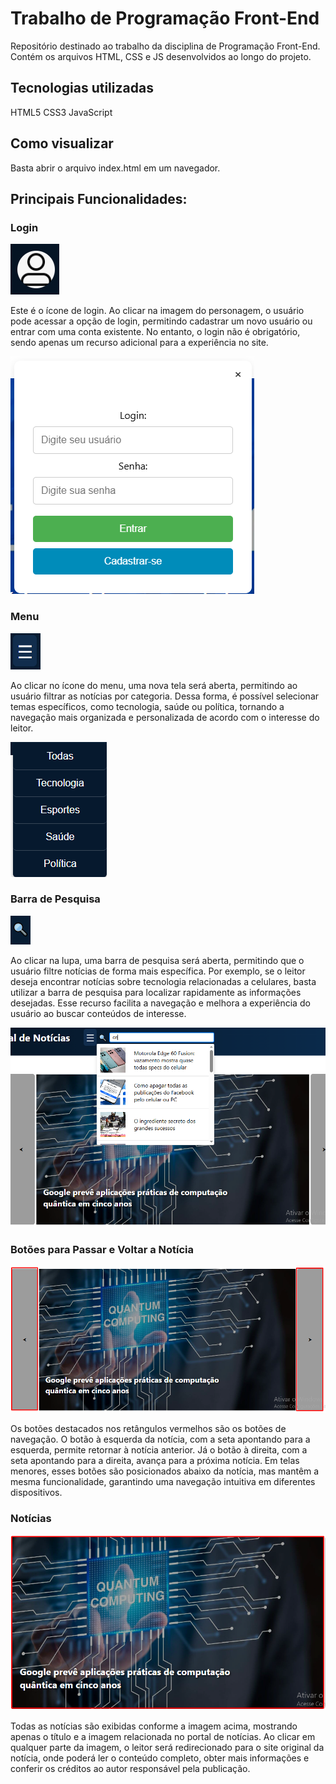 # Trabalho de Programação Front-End
Repositório destinado ao trabalho da disciplina de Programação Front-End.
Contém os arquivos HTML, CSS e JS desenvolvidos ao longo do projeto.

## Tecnologias utilizadas
HTML5
CSS3
JavaScript
## Como visualizar
Basta abrir o arquivo index.html em um navegador.

## Principais Funcionalidades:

### Login

![App Screenshot](https://github.com/urbaneckkk/TrabalhoPFE/blob/main/imagens-readme/img-icone_login.png)

Este é o ícone de login. Ao clicar na imagem do personagem, o usuário pode acessar a opção de login, permitindo cadastrar um novo usuário ou entrar com uma conta existente. No entanto, o login não é obrigatório, sendo apenas um recurso adicional para a experiência no site.

![App Screenshot](https://github.com/urbaneckkk/TrabalhoPFE/blob/main/imagens-readme/img-tela_login.png)

### Menu

![App Screenshot](https://github.com/urbaneckkk/TrabalhoPFE/blob/main/imagens-readme/img-icone_menu.png)

Ao clicar no ícone do menu, uma nova tela será aberta, permitindo ao usuário filtrar as notícias por categoria. Dessa forma, é possível selecionar temas específicos, como tecnologia, saúde ou política, tornando a navegação mais organizada e personalizada de acordo com o interesse do leitor.

![App Screenshot](https://github.com/urbaneckkk/TrabalhoPFE/blob/main/imagens-readme/img-tela_menu.png)

### Barra de Pesquisa

![App Screenshot](https://github.com/urbaneckkk/TrabalhoPFE/blob/main/imagens-readme/img-lupa.png)

Ao clicar na lupa, uma barra de pesquisa será aberta, permitindo que o usuário filtre notícias de forma mais específica. Por exemplo, se o leitor deseja encontrar notícias sobre tecnologia relacionadas a celulares, basta utilizar a barra de pesquisa para localizar rapidamente as informações desejadas. Esse recurso facilita a navegação e melhora a experiência do usuário ao buscar conteúdos de interesse.

![App Screenshot](https://github.com/urbaneckkk/TrabalhoPFE/blob/main/imagens-readme/img-barra_pesquisa.png)

### Botões para Passar e Voltar a Notícia

![App Screenshot](https://github.com/urbaneckkk/TrabalhoPFE/blob/main/imagens-readme/img-botoes.png)

Os botões destacados nos retângulos vermelhos são os botões de navegação. O botão à esquerda da notícia, com a seta apontando para a esquerda, permite retornar à notícia anterior. Já o botão à direita, com a seta apontando para a direita, avança para a próxima notícia. Em telas menores, esses botões são posicionados abaixo da notícia, mas mantêm a mesma funcionalidade, garantindo uma navegação intuitiva em diferentes dispositivos.

### Notícias

![App Screenshot](https://github.com/urbaneckkk/TrabalhoPFE/blob/main/imagens-readme/img-noticias.png)

Todas as notícias são exibidas conforme a imagem acima, mostrando apenas o título e a imagem relacionada no portal de notícias. Ao clicar em qualquer parte da imagem, o leitor será redirecionado para o site original da notícia, onde poderá ler o conteúdo completo, obter mais informações e conferir os créditos ao autor responsável pela publicação.

